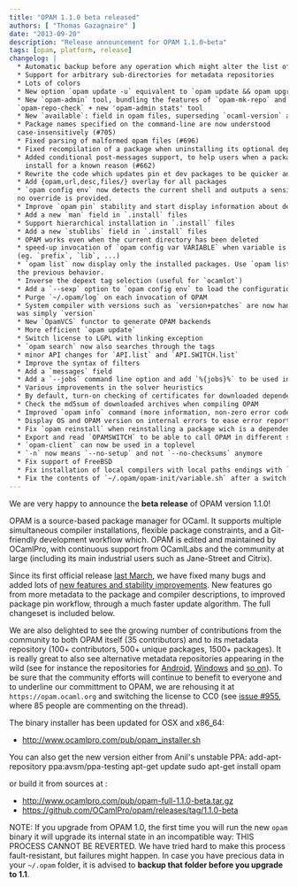 ```yaml
---
title: "OPAM 1.1.0 beta released"
authors: [ "Thomas Gazagnaire" ]
date: "2013-09-20"
description: "Release announcement for OPAM 1.1.0~beta"
tags: [opam, platform, release]
changelog: |
  * Automatic backup before any operation which might alter the list of installed packages
  * Support for arbitrary sub-directories for metadata repositories
  * Lots of colors
  * New option `opam update -u` equivalent to `opam update && opam upgrade --yes`
  * New `opam-admin` tool, bundling the features of `opam-mk-repo` and
  `opam-repo-check` + new 'opam-admin stats' tool
  * New `available`: field in opam files, superseding `ocaml-version` and `os` fields
  * Package names specified on the command-line are now understood
  case-insensitively (#705)
  * Fixed parsing of malformed opam files (#696)
  * Fixed recompilation of a package when uninstalling its optional dependencies (#692)
  * Added conditional post-messages support, to help users when a package fails to
    install for a known reason (#662)
  * Rewrite the code which updates pin et dev packages to be quicker and more reliable
  * Add {opam,url,desc,files/} overlay for all packages
  * `opam config env` now detects the current shell and outputs a sensible default if
  no override is provided.
  * Improve `opam pin` stability and start display information about dev revisions
  * Add a new `man` field in `.install` files
  * Support hierarchical installation in `.install` files
  * Add a new `stublibs` field in `.install` files
  * OPAM works even when the current directory has been deleted
  * speed-up invocation of `opam config var VARIABLE` when variable is simple
  (eg. `prefix`, `lib`, ...)
  * `opam list` now display only the installed packages. Use `opam list -a` to get
  the previous behavior.
  * Inverse the depext tag selection (useful for `ocamlot`)
  * Add a `--sexp` option to `opam config env` to load the configuration under emacs
  * Purge `~/.opam/log` on each invocation of OPAM
  * System compiler with versions such as `version+patches` are now handled as if this
  was simply `version`
  * New `OpamVCS` functor to generate OPAM backends
  * More efficient `opam update`
  * Switch license to LGPL with linking exception
  * `opam search` now also searches through the tags
  * minor API changes for `API.list` and `API.SWITCH.list`
  * Improve the syntax of filters
  * Add a `messages` field
  * Add a `--jobs` command line option and add `%{jobs}%` to be used in OPAM files
  * Various improvements in the solver heuristics
  * By default, turn-on checking of certificates for downloaded dependency archives
  * Check the md5sum of downloaded archives when compiling OPAM
  * Improved `opam info` command (more information, non-zero error code when no patterns match)
  * Display OS and OPAM version on internal errors to ease error reporting
  * Fix `opam reinstall` when reinstalling a package wich is a dependency of installed packages
  * Export and read `OPAMSWITCH` to be able to call OPAM in different switches
  * `opam-client` can now be used in a toplevel
  * `-n` now means `--no-setup` and not `--no-checksums` anymore
  * Fix support of FreeBSD
  * Fix installation of local compilers with local paths endings with `../ocaml/`
  * Fix the contents of `~/.opam/opam-init/variable.sh` after a switch
---
```


We are very happy to announce the **beta release** of OPAM version 1.1.0!

OPAM is a source-based package manager for OCaml. It supports multiple
simultaneous compiler installations, flexible package constraints, and
a Git-friendly development workflow which. OPAM is edited and
maintained by OCamlPro, with continuous support from OCamlLabs and the
community at large (including its main industrial users such as
Jane-Street and Citrix).

Since its first official release [last March][1], we have fixed many
bugs and added lots of [new features and stability improvements][2]. New
features go from more metadata to the package and compiler
descriptions, to improved package pin workflow, through a much faster
update algorithm. The full changeset is included below.

We are also delighted to see the growing number of contributions from
the community to both OPAM itself (35 contributors) and to its
metadata repository (100+ contributors, 500+ unique packages, 1500+
packages). It is really great to also see alternative metadata
repositories appearing in the wild (see for instance the repositories
for [Android][3], [Windows][4] and [so on][5]). To be sure that the
community efforts will continue to benefit to everyone and to
underline our committment to OPAM, we are rehousing it at
`https://opam.ocaml.org` and switching the license to CC0 (see [issue #955][6],
where 85 people are commenting on the thread).

The binary installer has been updated for OSX and x86_64:
- http://www.ocamlpro.com/pub/opam_installer.sh

You can also get the new version either from Anil's unstable PPA:
   add-apt-repository ppa:avsm/ppa-testing
   apt-get update
   sudo apt-get install opam

or build it from sources at :
- http://www.ocamlpro.com/pub/opam-full-1.1.0-beta.tar.gz
- https://github.com/OCamlPro/opam/releases/tag/1.1.0-beta

NOTE: If you upgrade from OPAM 1.0, the first time you will run the
new `opam` binary it will upgrade its internal state in an incompatible
way: THIS PROCESS CANNOT BE REVERTED. We have tried hard to make this
process fault-resistant, but failures might happen. In case you have
precious data in your `~/.opam` folder, it is advised to **backup that
folder before you upgrade to 1.1**.

[1]: http://www.ocamlpro.com/blog/2013/03/14/opam-1.0.0.html
[2]: https://github.com/OCamlPro/opam/issues?milestone=17&page=1&state=closed
[3]: https://github.com/vouillon/opam-android-repository
[4]: https://github.com/vouillon/opam-windows-repository
[5]: https://github.com/search?q=opam-repo&type=Repositories&ref=searchresults
[6]: https://github.com/OCamlPro/opam-repository/issues/955
